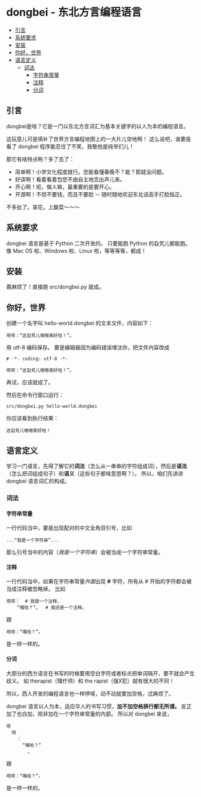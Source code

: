 # dongbei - 东北方言编程语言

* [引言](#引言)
* [系统要求](#系统要求)
* [安装](#安装)
* [你好，世界](#你好世界)
* [语言定义](#语言定义)
  * [词法](#词法)
    * [字符串常量](#字符串常量)
    * [注释](#注释)
    * [分词](#分词)

## 引言

dongbei是啥？它是一门以东北方言词汇为基本关键字的以人为本的编程语言。

这玩意儿可是填补了世界方言编程地图上的一大片儿空地啊！
这么说吧，谁要是看了 dongbei 程序能忍住了不笑，我敬他是纯爷们儿！

那它有啥特点咧？多了去了：

*  简单啊！小学文化程度就行。您能看懂春晚不？能？那就没问题。
*  好读啊！看着看着包您不由自主地念出声儿来。
*  开心啊！呃，做人嘛，最重要的是要开心。
*  开源啊！不但不要钱，而且不要脸 -- 随时随地欢迎东北话高手打脸指正。

不多扯了。翠花，上酸菜～～～

## 系统要求

dongbei 语言是基于 Python 二次开发的。
只要能跑 Python 的旮旯儿都能跑。
像 Mac OS 啦、Windows 啦、Linux 啦，等等等等，都成！

## 安装

甭麻烦了！直接跑 src/dongbei.py 就成。

## 你好，世界

创建一个名字叫 hello-world.dongbei 的文本文件，内容如下：

```
唠唠：“这旮旯儿嗷嗷美好哇！”。
```

用 utf-8 编码保存。
要是编辑器因为编码错误埋汰你，把文件内容改成

```
# -*- coding: utf-8 -*-

唠唠：“这旮旯儿嗷嗷美好哇！”。
```

再试，应该就成了。

然后在命令行窗口运行：

```
src/dongbei.py hello-world.dongbei
```

你应该看到执行结果：

```
这旮旯儿嗷嗷美好哇！
```

## 语言定义

学习一门语言，先得了解它的**词法**（怎么从一串串的字符组成词），然后是**语法**（怎么把词组成句子）和**语义**（这些句子都啥意思啊？）。
所以，咱们先讲讲 dongbei 语言词汇的构成。

### 词法

#### 字符串常量

一行代码当中，要是出现配对的中文全角双引号，比如

```
...“我是一个字符串”...
```

那么引号当中的内容（*我是一个字符串*）会被当成一个字符串常量。

#### 注释

一行代码当中，如果在字符串常量*外面*出现 **#** 字符，所有从 # 开始的字符都会被当成注释被忽略掉。
比如

```
唠唠：  # 我是一个注释。
    “嘎哈？”。  # 我还是一个注释。
```
跟
```
唠唠：“嘎哈？”。
```
是一样一样的。

#### 分词

大部分的西方语言在书写的时候要用空白字符或者标点把单词隔开，要不就会产生歧义。
如 therapist（理疗师）和 the rapist（强X犯）就有很大的不同！

所以，西人开发的编程语言也一样啰嗦，动不动就要加空格，忒麻烦了。

dongbei 语言以人为本，适应华人的书写习惯，**加不加空格换行都无所谓。**
反正加了也白加，除非加在一个字符串常量的内部。
所以对 dongbei 来说，

```
唠
  唠
    ：
      “嘎哈？”
        。
```
跟
```
唠唠：“嘎哈？”。
```
是一样一样的。
